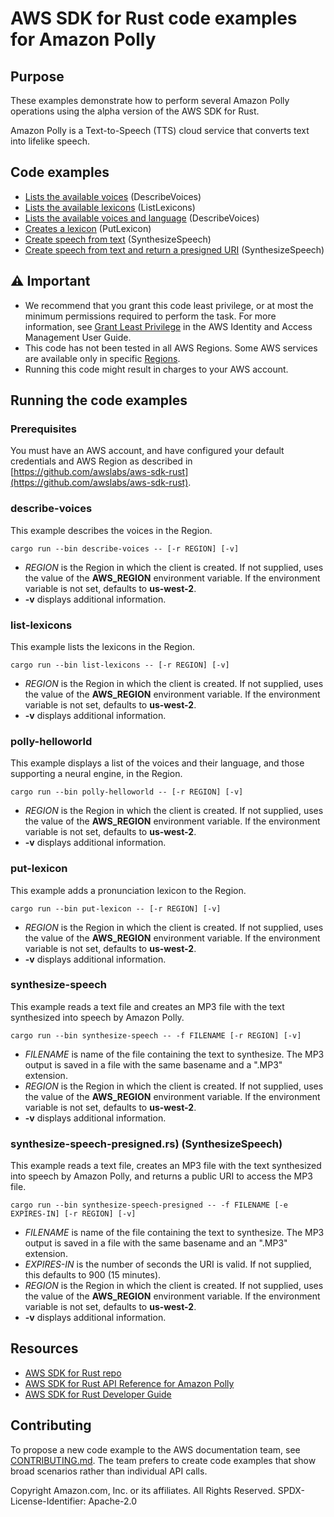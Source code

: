 # AWS SDK for Rust code examples for Amazon Polly

## Purpose

These examples demonstrate how to perform several Amazon Polly operations using the alpha version of the AWS SDK for Rust.

Amazon Polly is a Text-to-Speech (TTS) cloud service that converts text into lifelike speech.

## Code examples

- [Lists the available voices](src/bin/describe-voices.rs) (DescribeVoices)
- [Lists the available lexicons](src/bin/list-lexicons.rs) (ListLexicons)
- [Lists the available voices and language](src/bin/polly-helloworld.rs) (DescribeVoices)
- [Creates a lexicon](src/bin/put-lexicon.rs) (PutLexicon)
- [Create speech from text](src/bin/synthesize-speech.rs) (SynthesizeSpeech)
- [Create speech from text and return a presigned URI](src/bin/synthesize-speech-presigned.rs) (SynthesizeSpeech)

## ⚠ Important

- We recommend that you grant this code least privilege, 
  or at most the minimum permissions required to perform the task.
  For more information, see
  [Grant Least Privilege](https://docs.aws.amazon.com/IAM/latest/UserGuide/best-practices.html#grant-least-privilege)
  in the AWS Identity and Access Management User Guide.
- This code has not been tested in all AWS Regions.
  Some AWS services are available only in specific
  [Regions](https://aws.amazon.com/about-aws/global-infrastructure/regional-product-services).
- Running this code might result in charges to your AWS account.

## Running the code examples

### Prerequisites

You must have an AWS account, and have configured your default credentials and AWS Region as described in [https://github.com/awslabs/aws-sdk-rust](https://github.com/awslabs/aws-sdk-rust).

### describe-voices

This example describes the voices in the Region.

`cargo run --bin describe-voices -- [-r REGION] [-v]`

- _REGION_ is the Region in which the client is created.
  If not supplied, uses the value of the __AWS_REGION__ environment variable.
  If the environment variable is not set, defaults to __us-west-2__.
- __-v__ displays additional information.

### list-lexicons

This example lists the lexicons in the Region.

`cargo run --bin list-lexicons -- [-r REGION] [-v]`

- _REGION_ is the Region in which the client is created.
  If not supplied, uses the value of the __AWS_REGION__ environment variable.
  If the environment variable is not set, defaults to __us-west-2__.
- __-v__ displays additional information.

### polly-helloworld

This example displays a list of the voices and their language, and those supporting a neural engine, in the Region.

`cargo run --bin polly-helloworld -- [-r REGION] [-v]`

- _REGION_ is the Region in which the client is created.
  If not supplied, uses the value of the __AWS_REGION__ environment variable.
  If the environment variable is not set, defaults to __us-west-2__.
- __-v__ displays additional information.

### put-lexicon

This example adds a pronunciation lexicon to the Region.

`cargo run --bin put-lexicon -- [-r REGION] [-v]`

- _REGION_ is the Region in which the client is created.
  If not supplied, uses the value of the __AWS_REGION__ environment variable.
  If the environment variable is not set, defaults to __us-west-2__.
- __-v__ displays additional information.

### synthesize-speech

This example reads a text file and creates an MP3 file with the text synthesized into speech by Amazon Polly.

`cargo run --bin synthesize-speech -- -f FILENAME [-r REGION] [-v]`

- _FILENAME_ is name of the file containing the text to synthesize.
  The MP3 output is saved in a file with the same basename and a ".MP3" extension.
- _REGION_ is the Region in which the client is created.
  If not supplied, uses the value of the __AWS_REGION__ environment variable.
  If the environment variable is not set, defaults to __us-west-2__.
- __-v__ displays additional information.

### synthesize-speech-presigned.rs) (SynthesizeSpeech)

This example reads a text file, creates an MP3 file with the text synthesized into speech by Amazon Polly, and returns a public URI to access the MP3 file.

`cargo run --bin synthesize-speech-presigned -- -f FILENAME [-e EXPIRES-IN] [-r REGION] [-v]`

- _FILENAME_ is name of the file containing the text to synthesize.
  The MP3 output is saved in a file with the same basename and an ".MP3" extension.
- _EXPIRES-IN_ is the number of seconds the URI is valid.
  If not supplied, this defaults to 900 (15 minutes).
- _REGION_ is the Region in which the client is created.
  If not supplied, uses the value of the __AWS_REGION__ environment variable.
  If the environment variable is not set, defaults to __us-west-2__.
- __-v__ displays additional information.

## Resources

- [AWS SDK for Rust repo](https://github.com/awslabs/aws-sdk-rust)
- [AWS SDK for Rust API Reference for Amazon Polly](https://docs.rs/aws-sdk-polly)
- [AWS SDK for Rust Developer Guide](https://docs.aws.amazon.com/sdk-for-rust/latest/dg)

## Contributing

To propose a new code example to the AWS documentation team, 
see [CONTRIBUTING.md](https://github.com/awsdocs/aws-doc-sdk-examples/blob/master/CONTRIBUTING.md). 
The team prefers to create code examples that show broad scenarios rather than individual API calls.

Copyright Amazon.com, Inc. or its affiliates. All Rights Reserved. SPDX-License-Identifier: Apache-2.0
